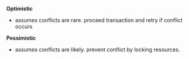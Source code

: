 **Optimistic**
- assumes conflicts are rare. proceed transaction and retry if conflict occurs

**Pessimistic**
- assumes conflicts are likely. prevent conflict by locking resources.